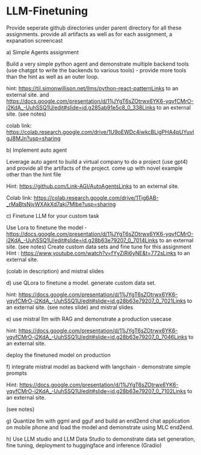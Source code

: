 # LLM-Finetuning

Provide seperate github directories under parent directory for all these assignments. provide all artifacts as well as for each assignment, a expanation screencast 

 

a) Simple Agents assignment

Build a very simple python agent and demonstrate multiple backend tools (use chatgpt to write the backends to various tools) - provide more tools than the hint as well as an outer loop.

hint: https://til.simonwillison.net/llms/python-react-patternLinks to an external site. and https://docs.google.com/presentation/d/11jJYgT6sZOtrwx6YK6-yqyfCMrO-j2KdA_-UuhSSQ1U/edit#slide=id.g285ab91e5c8_0_338Links to an external site. (see notes)

colab link: https://colab.research.google.com/drive/1U9oEWDc4iwkcBLigPHA4pUYuvIgJ8MJn?usp=sharing

b) Implement auto agent

Leverage auto agent to build a virtual company to do a project (use gpt4) and provide all the artifacts of the project. come up with novel example other than the hint file 

Hint: https://github.com/Link-AGI/AutoAgentsLinks to an external site.

 Colab link: https://colab.research.google.com/drive/1Tig6AB-_rMaBtsNjvWXAkXd7akj7Mlbe?usp=sharing

c) Finetune LLM for your custom task

Use Lora to finetune the model - https://docs.google.com/presentation/d/11jJYgT6sZOtrwx6YK6-yqyfCMrO-j2KdA_-UuhSSQ1U/edit#slide=id.g28b63e79207_0_7014Links to an external site.   (see notes)
Create custom data sets and fine tune for this assignment 
Hint :
https://www.youtube.com/watch?v=fYyZiRi6yNE&t=772sLinks to an external site.

(colab in description)  and mistral slides

 

d) use QLora to finetune a model. generate custom data set. 

hint: https://docs.google.com/presentation/d/11jJYgT6sZOtrwx6YK6-yqyfCMrO-j2KdA_-UuhSSQ1U/edit#slide=id.g28b63e79207_0_7021Links to an external site. (see notes slide) and mistral slides 

 

e) use mistral llm with RAG and demonstrate a production usecase

hint: https://docs.google.com/presentation/d/11jJYgT6sZOtrwx6YK6-yqyfCMrO-j2KdA_-UuhSSQ1U/edit#slide=id.g28b63e79207_0_7046Links to an external site.

deploy the finetuned model on production

 

f) integrate mistral model as backend with langchain - demonstrate simple prompts

 

Hint: https://docs.google.com/presentation/d/11jJYgT6sZOtrwx6YK6-yqyfCMrO-j2KdA_-UuhSSQ1U/edit#slide=id.g28b63e79207_0_7102Links to an external site.

(see notes)

 

g) Quantize llm with ggml and gguf and build an end2end chat application on mobile phone and load the model and demonstrate using MLC end2end.

 

h) Use LLM studio and LLM Data Studio to demonstrate data set generation, fine tuning, deployment to huggingface and inference (Gradio)
